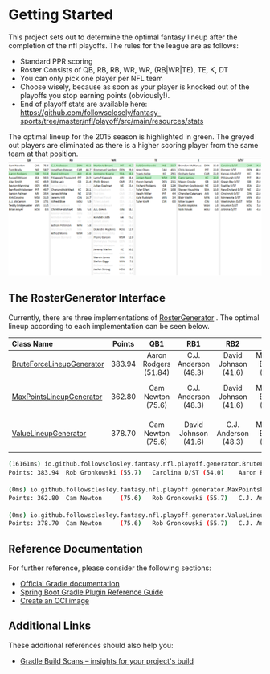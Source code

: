 # Getting Started

This project sets out to determine the optimal fantasy lineup after the completion of the nfl playoffs. The rules for
the league are as follows:

- Standard PPR scoring
- Roster Consists of QB, RB, RB, WR, WR, (RB|WR|TE), TE, K, DT
- You can only pick one player per NFL team
- Choose wisely, because as soon as your player is knocked out of the playoffs you stop earning points (obviously!).
- End of playoff stats are available
  here: https://github.com/followsclosely/fantasy-sports/tree/master/nfl/playoff/src/main/resources/stats

The optimal lineup for the 2015 season is highlighted in green. The greyed out players are eliminated as there is a
higher scoring player from the same team at that position.
![optimal](nfl/playoff/doc/optimal.png)

## The RosterGenerator Interface

Currently, there are three implementations
of [RosterGenerator](https://github.com/followsclosely/fantasy-sports/blob/master/nfl/playoff/src/main/java/io/github/followsclosley/fantasy/nfl/playoff/RosterGenerator.java)
. The optimal lineup according to each implementation can be seen below.

| Class Name                                                                                                                                                                                                | Points |          QB1          |         RB1          |         RB2          |          WR1           |          WR2           |      RB/WR/TE       |          TE1          |          K          |           DT            |
|:----------------------------------------------------------------------------------------------------------------------------------------------------------------------------------------------------------|:------:|:---------------------:|:--------------------:|:--------------------:|:----------------------:|:----------------------:|:-------------------:|:---------------------:|:-------------------:|:-----------------------:|
| [BruteForceLineupGenerator](https://github.com/followsclosely/fantasy-sports/blob/master/nfl/playoff/src/main/java/io/github/followsclosley/fantasy/nfl/playoff/generator/BruteForceLineupGenerator.java) | 383.94 | Aaron Rodgers (51.84) | C.J. Anderson (48.3) | David Johnson (41.6) | Martavis Bryant (46.7) | Jermaine Kearse (38.8) | Jordan Reed (27.0) | Rob Gronkowski (55.7) | Cairo Santos (20.0) |  Carolina D/ST (54.0)   |
| [MaxPointsLineupGenerator](https://github.com/followsclosely/fantasy-sports/blob/master/nfl/playoff/src/main/java/io/github/followsclosley/fantasy/nfl/playoff/generator/MaxPointsLineupGenerator.java)   | 362.80 | Cam Newton     (75.6) | C.J. Anderson (48.3) | David Johnson (41.6) | Martavis Bryant (46.7) | Jermaine Kearse (38.8) | Travis Kelce (29.1) | Rob Gronkowski (55.7) |  Blair Walsh (8.0)  |  Green Bay D/ST (19.0)  |
| [ValueLineupGenerator](https://github.com/followsclosely/fantasy-sports/blob/master/nfl/playoff/src/main/java/io/github/followsclosley/fantasy/nfl/playoff/generator/ValueLineupGenerator.java)           | 378.70 | Cam Newton     (75.6) | David Johnson (41.6) | C.J. Anderson (48.3) | Martavis Bryant (46.7) | Jermaine Kearse (38.8) | Jordan Reed (27.0)  | Rob Gronkowski (55.7) | Mason Crosby (16.0) | Kansas City D/ST (29.0) |

```bash
(16161ms) io.github.followsclosley.fantasy.nfl.playoff.generator.BruteForceLineupGenerator
Points: 383.94	Rob Gronkowski (55.7)	Carolina D/ST (54.0)	Aaron Rodgers (51.84)	C.J. Anderson (48.3)	Martavis Bryant (46.7)	David Johnson (41.6)	Jermaine Kearse (38.8)	Jordan Reed (27.0)	Cairo Santos (20.0)	

(0ms) io.github.followsclosley.fantasy.nfl.playoff.generator.MaxPointsLineupGenerator
Points: 362.80	Cam Newton     (75.6)	Rob Gronkowski (55.7)	C.J. Anderson (48.3)	Martavis Bryant (46.7)	David Johnson (41.6)	Jermaine Kearse (38.8)	Travis Kelce (29.1)	Green Bay D/ST (19.0)	Blair Walsh (8.0)	

(0ms) io.github.followsclosley.fantasy.nfl.playoff.generator.ValueLineupGenerator
Points: 378.70	Cam Newton     (75.6)	Rob Gronkowski (55.7)	C.J. Anderson (48.3)	Martavis Bryant (46.7)	David Johnson (41.6)	Jermaine Kearse (38.8)	Kansas City D/ST (29.0)	Jordan Reed (27.0)	Mason Crosby (16.0)	

```

## Reference Documentation

For further reference, please consider the following sections:

* [Official Gradle documentation](https://docs.gradle.org)
* [Spring Boot Gradle Plugin Reference Guide](https://docs.spring.io/spring-boot/docs/2.6.2/gradle-plugin/reference/html/)
* [Create an OCI image](https://docs.spring.io/spring-boot/docs/2.6.2/gradle-plugin/reference/html/#build-image)

## Additional Links

These additional references should also help you:

* [Gradle Build Scans – insights for your project's build](https://scans.gradle.com#gradle)
